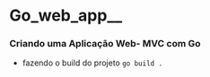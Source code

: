 # Go_web_app__

### Criando uma Aplicação Web- MVC com Go

* fazendo o build do projeto
 `go build .`